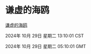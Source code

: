 # 谦虚的海鸥
[谦虚的海鸥](http://219.139.197.74:56308/qxdho/course/base/hotlink/index.php)

2024年 10月 29日 星期二 13:10:01 CST

2024年 10月 29日 星期二 05:10:01 GMT
